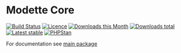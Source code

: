 # Modette Core

[![Build Status](https://img.shields.io/travis/modette/core.svg?style=flat-square)](https://travis-ci.org/modette/core)
[![Licence](https://img.shields.io/packagist/l/modette/core.svg?style=flat-square)](https://packagist.org/packages/modette/core)
[![Downloads this Month](https://img.shields.io/packagist/dm/modette/core.svg?style=flat-square)](https://packagist.org/packages/modette/core)
[![Downloads total](https://img.shields.io/packagist/dt/modette/core.svg?style=flat-square)](https://packagist.org/packages/modette/core)
[![Latest stable](https://img.shields.io/packagist/v/modette/core.svg?style=flat-square)](https://packagist.org/packages/modette/core)
[![PHPStan](https://img.shields.io/badge/PHPStan-enabled-brightgreen.svg?style=flat)](https://github.com/phpstan/phpstan)

For documentation see [main package](https://github.com/modette/modette)
